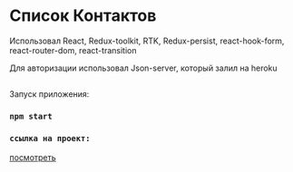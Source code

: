 # Список Контактов 

Использовал React, Redux-toolkit, RTK, Redux-persist, react-hook-form,
react-router-dom, react-transition

Для авторизации использовал Json-server, который залил на heroku

##

Запуск приложения:

### `npm start`

### `ссылка на проект:`
[посмотреть](https://personal-area-red.vercel.app/)

